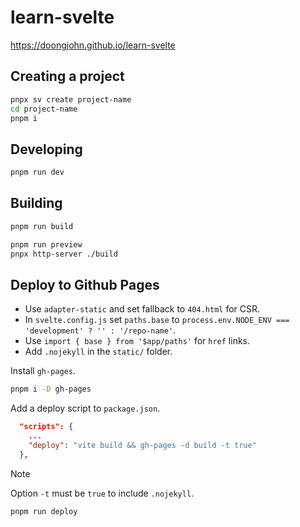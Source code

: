 # learn-svelte

<https://doongjohn.github.io/learn-svelte>

## Creating a project

```sh
pnpx sv create project-name
cd project-name
pnpm i
```

## Developing

```sh
pnpm run dev
```

## Building

```sh
pnpm run build
```

```sh
pnpm run preview
pnpx http-server ./build
```

## Deploy to Github Pages

- Use `adapter-static` and set fallback to `404.html` for CSR.
- In `svelte.config.js` set `paths.base` to `process.env.NODE_ENV === 'development' ? '' : '/repo-name'`.
- Use `import { base } from '$app/paths'` for `href` links.
- Add `.nojekyll` in the `static/` folder.

Install `gh-pages`.
```sh
pnpm i -D gh-pages
```

Add a deploy script to `package.json`.
```json
  "scripts": {
    ...
    "deploy": "vite build && gh-pages -d build -t true"
  },
```

> [!NOTE]
> Option `-t` must be `true` to include `.nojekyll`.

```sh
pnpm run deploy
```
